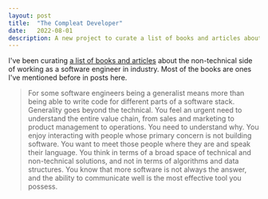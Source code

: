 ```yaml
---
layout: post
title:  "The Compleat Developer"
date:   2022-08-01
description: A new project to curate a list of books and articles about the non-technical side of working as a software engineer
---
```


I've been curating [a list of books and articles](https://github.com/minorg/compleat-developer) about the non-technical side of working as a software engineer in industry. Most of the books are ones I've mentioned before in posts here.

> For some software engineers being a generalist means more than being able to write code for different parts of a software stack. Generality goes beyond the technical. You feel an urgent need to understand the entire value chain, from sales and marketing to product management to operations. You need to understand why. You enjoy interacting with people whose primary concern is not building software. You want to meet those people where they are and speak their language. You think in terms of a broad space of technical and non-technical solutions, and not in terms of algorithms and data structures. You know that more software is not always the answer, and the ability to communicate well is the most effective tool you possess.
